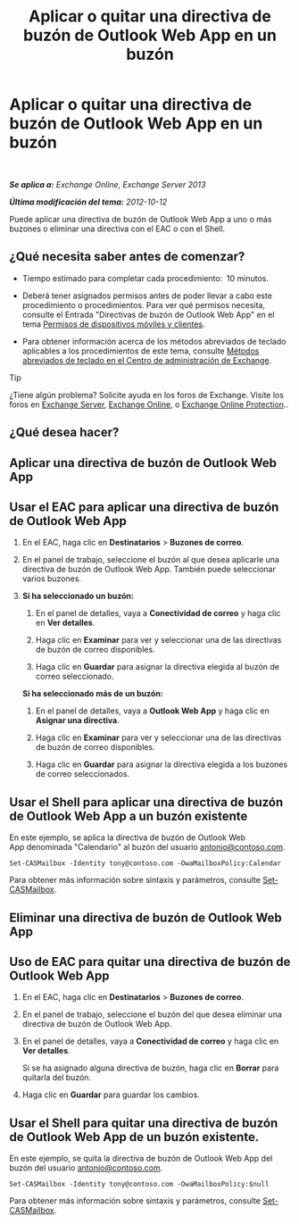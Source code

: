 ﻿---
title: 'Aplicar o quitar una directiva de buzón de Outlook Web App en un buzón'
TOCTitle: Aplicar o quitar una directiva de buzón de Outlook Web App en un buzón
ms:assetid: 51d8e269-b0d5-4bc7-9b3d-0460871e54fa
ms:mtpsurl: https://technet.microsoft.com/es-es/library/Dd876884(v=EXCHG.150)
ms:contentKeyID: 49895626
ms.date: 04/23/2018
mtps_version: v=EXCHG.150
ms.translationtype: HT
---

# Aplicar o quitar una directiva de buzón de Outlook Web App en un buzón

 

_**Se aplica a:** Exchange Online, Exchange Server 2013_

_**Última modificación del tema:** 2012-10-12_

Puede aplicar una directiva de buzón de Outlook Web App a uno o más buzones o eliminar una directiva con el EAC o con el Shell.

## ¿Qué necesita saber antes de comenzar?

  - Tiempo estimado para completar cada procedimiento:  10 minutos.

  - Deberá tener asignados permisos antes de poder llevar a cabo este procedimiento o procedimientos. Para ver qué permisos necesita, consulte el Entrada "Directivas de buzón de Outlook Web App" en el tema [Permisos de dispositivos móviles y clientes](clients-and-mobile-devices-permissions-exchange-2013-help.md).

  - Para obtener información acerca de los métodos abreviados de teclado aplicables a los procedimientos de este tema, consulte [Métodos abreviados de teclado en el Centro de administración de Exchange](keyboard-shortcuts-in-the-exchange-admin-center-exchange-online-protection-help.md).


> [!TIP]
> ¿Tiene algún problema? Solicite ayuda en los foros de Exchange. Visite los foros en <A href="https://go.microsoft.com/fwlink/p/?linkid=60612">Exchange Server</A>, <A href="https://go.microsoft.com/fwlink/p/?linkid=267542">Exchange Online</A>, o <A href="https://go.microsoft.com/fwlink/p/?linkid=285351">Exchange Online Protection</A>..



## ¿Qué desea hacer?

## Aplicar una directiva de buzón de Outlook Web App

## Usar el EAC para aplicar una directiva de buzón de Outlook Web App

1.  En el EAC, haga clic en **Destinatarios** \> **Buzones de correo**.

2.  En el panel de trabajo, seleccione el buzón al que desea aplicarle una directiva de buzón de Outlook Web App. También puede seleccionar varios buzones.

3.  **Si ha seleccionado un buzón:** 
    
    1.  En el panel de detalles, vaya a **Conectividad de correo** y haga clic en **Ver detalles**.
    
    2.  Haga clic en **Examinar** para ver y seleccionar una de las directivas de buzón de correo disponibles.
    
    3.  Haga clic en **Guardar** para asignar la directiva elegida al buzón de correo seleccionado.
    
    **Si ha seleccionado más de un buzón:** 
    
    1.  En el panel de detalles, vaya a **Outlook Web App** y haga clic en **Asignar una directiva**.
    
    2.  Haga clic en **Examinar** para ver y seleccionar una de las directivas de buzón de correo disponibles.
    
    3.  Haga clic en **Guardar** para asignar la directiva elegida a los buzones de correo seleccionados.

## Usar el Shell para aplicar una directiva de buzón de Outlook Web App a un buzón existente

En este ejemplo, se aplica la directiva de buzón de Outlook Web App denominada "Calendario" al buzón del usuario antonio@contoso.com.

    Set-CASMailbox -Identity tony@contoso.com -OwaMailboxPolicy:Calendar

Para obtener más información sobre sintaxis y parámetros, consulte [Set-CASMailbox](https://technet.microsoft.com/es-es/library/bb125264\(v=exchg.150\)).

## Eliminar una directiva de buzón de Outlook Web App

## Uso de EAC para quitar una directiva de buzón de Outlook Web App

1.  En el EAC, haga clic en **Destinatarios** \> **Buzones de correo**.

2.  En el panel de trabajo, seleccione el buzón del que desea eliminar una directiva de buzón de Outlook Web App.

3.  En el panel de detalles, vaya a **Conectividad de correo** y haga clic en **Ver detalles**.
    
    Si se ha asignado alguna directiva de buzón, haga clic en **Borrar** para quitarla del buzón.

4.  Haga clic en **Guardar** para guardar los cambios.

## Usar el Shell para quitar una directiva de buzón de Outlook Web App de un buzón existente.

En este ejemplo, se quita la directiva de buzón de Outlook Web App del buzón del usuario antonio@contoso.com.

    Set-CASMailbox -Identity tony@contoso.com -OwaMailboxPolicy:$null

Para obtener más información sobre sintaxis y parámetros, consulte [Set-CASMailbox](https://technet.microsoft.com/es-es/library/bb125264\(v=exchg.150\)).

